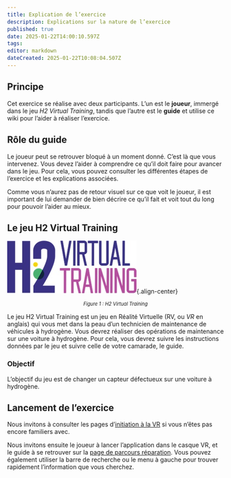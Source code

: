```yaml
---
title: Explication de l’exercice
description: Explications sur la nature de l’exercice
published: true
date: 2025-01-22T14:00:10.597Z
tags: 
editor: markdown
dateCreated: 2025-01-22T10:08:04.507Z
---
```


## Principe

Cet exercice se réalise avec deux participants. L’un est le **joueur**, immergé dans le jeu _H2 Virtual Training_, tandis que l’autre est le **guide** et utilise ce wiki pour l’aider à réaliser l’exercice.

## Rôle du guide

Le joueur peut se retrouver bloqué à un moment donné. C’est là que vous intervenez. Vous devez l’aider à comprendre ce qu’il doit faire pour avancer dans le jeu. Pour cela, vous pouvez consulter les différentes étapes de l’exercice et les explications associées.

Comme vous n’aurez pas de retour visuel sur ce que voit le joueur, il est important de lui demander de bien décrire ce qu’il fait et voit tout du long pour pouvoir l’aider au mieux.

## Le jeu H2 Virtual Training

![H2 Virtual Training](../images/h2_virtual_training/h2_virtual_training.jpg){.align-center}
<div style="text-align: center; font-size: 0.8em; font-style: italic">Figure 1 : H2 Virtual Training</div>

Le jeu H2 Virtual Training est un jeu en Réalité Virtuelle (RV, ou *VR*  en anglais) qui vous met dans la peau d’un technicien de maintenance de véhicules à hydrogène. Vous devrez réaliser des opérations de maintenance sur une voiture à hydrogène. Pour cela, vous devrez suivre les instructions données par le jeu et suivre celle de votre camarade, le guide.

### Objectif

L’objectif du jeu est de changer un capteur défectueux sur une voiture à hydrogène.

## Lancement de l’exercice

Nous invitons à consulter les pages d’[initiation à la VR](/fr/introduction/initiation_vr) si vous n’êtes pas encore familiers avec.

Nous invitons ensuite le joueur à lancer l’application dans le casque VR, et le guide à se retrouver sur la [page de parcours réparation](../?).
Vous pouvez également utiliser la barre de recherche ou le menu à gauche pour trouver rapidement l’information que vous cherchez.